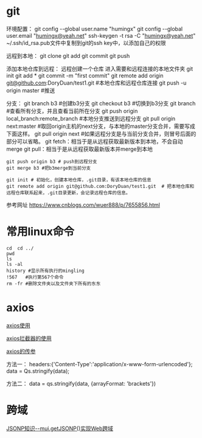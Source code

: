 # git

环境配置：
	git config --global user.name "humingx"
    git config --global user.email "humingx@yeah.net"
    ssh-keygen -t rsa -C "humingx@yeah.net"
    ~/.ssh/id_rsa.pub文件中复制到git的ssh key中，以添加自己的权限


远程到本地：
	git clone
	git add 
	git commit 
	git push


添加本地仓库到远程：
	远程创建一个仓库
	进入需要和远程连接的本地文件夹
	git init
	git add *
	git commit -m "first commit"
	git remote add origin git@github.com:DoryDuan/test1.git  #本地仓库和远程仓库连接
	git push -u origin master  #推送


分支：
	git branch b3 #创建b3分支
	git checkout b3 #切换到b3分支
	git branch  #查看所有分支，并且查看当前所在分支
	git push origin local_branch:remote_branch  #本地分支推送到远程分支
	git pull origin next:master		#取回origin主机的next分支，与本地的master分支合并，需要写成下面这样。
	git pull origin next  #如果远程分支是与当前分支合并，则冒号后面的部分可以省略。
	git fetch：相当于是从远程获取最新版本到本地，不会自动merge
	git pull：相当于是从远程获取最新版本并merge到本地

	git push origin b3 # push到远程分支
	git merge b3 #把b3merge到当前分支

	git init # 初始化，创建本地仓库，.git目录，有该本地仓库的信息
	git remote add origin git@github.com:DoryDuan/test1.git  # 把本地仓库和远程仓库联系起来，.git目录更新，会记录远程仓库的信息。


参考网址 https://www.cnblogs.com/wuer888/p/7655856.html

#  常用linux命令
	
	cd  cd ../
	pwd
	ls 
	ls -al
	history #显示所有执行的mingling
	!567   #执行第567个命令
	rm -fr #删除文件夹以及文件夹下所有的东东
	
# axios

[axios使用](http://blog.acohome.cn/2017/09/26/axios-10-axioshan-shu-de-shi-yong-zi-shi/)

[axios拦截器的使用](https://blog.csdn.net/qq_36207983/article/details/78881376)

[axios的传参](https://www.jianshu.com/p/b22d03dfe006)

方法一：
	    headers:{'Content-Type':'application/x-www-form-urlencoded'};
	    data = Qs.stringify(data);
	    
方法二：
	data = qs.stringify(data, {arrayFormat: 'brackets'})
	
# 跨域
[JSONP知识--mui.getJSONP()实现Web跨域](http://ask.dcloud.net.cn/article/833)
